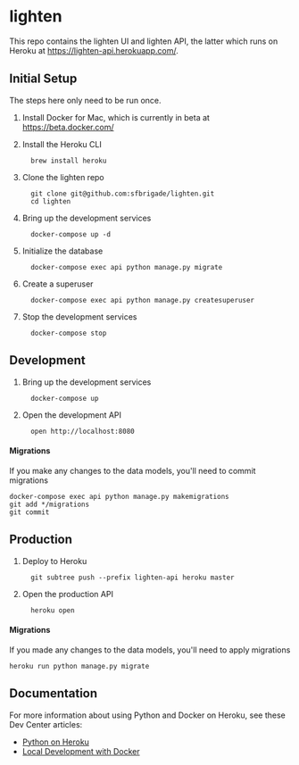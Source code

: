 # lighten

This repo contains the lighten UI and lighten API, the latter which runs on
Heroku at https://lighten-api.herokuapp.com/.

## Initial Setup

The steps here only need to be run once.

1. Install Docker for Mac, which is currently in beta at https://beta.docker.com/

1. Install the Heroku CLI

         brew install heroku

1. Clone the lighten repo

         git clone git@github.com:sfbrigade/lighten.git
         cd lighten

1. Bring up the development services

         docker-compose up -d

1. Initialize the database

         docker-compose exec api python manage.py migrate

1. Create a superuser

         docker-compose exec api python manage.py createsuperuser

1. Stop the development services

         docker-compose stop

## Development

1. Bring up the development services

         docker-compose up

1. Open the development API

         open http://localhost:8080

#### Migrations

If you make any changes to the data models, you'll need to commit migrations

    docker-compose exec api python manage.py makemigrations
    git add */migrations
    git commit

## Production

1. Deploy to Heroku

         git subtree push --prefix lighten-api heroku master

1. Open the production API

         heroku open

#### Migrations

If you made any changes to the data models, you'll need to apply migrations

    heroku run python manage.py migrate

## Documentation

For more information about using Python and Docker on Heroku, see these Dev Center articles:

- [Python on Heroku](https://devcenter.heroku.com/categories/python)
- [Local Development with Docker](https://devcenter.heroku.com/articles/local-development-with-docker)
